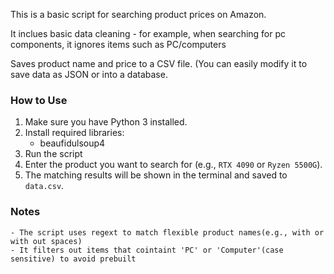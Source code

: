 This is a basic script for searching product prices on Amazon.

It inclues basic data cleaning - for example, when searching for pc components, it ignores items such as PC/computers

Saves product name and price to a CSV file. (You can easily modify it to save data as JSON or into a database.


### How to Use

1. Make sure you have Python 3 installed.
2. Install required libraries:
    - beaufidulsoup4
3. Run the script
4. Enter the product you want to search for (e.g., `RTX 4090` or `Ryzen 5500G`).
5. The matching results will be shown in the terminal and saved to `data.csv`.

### Notes
    - The script uses regext to match flexible product names(e.g., with or with out spaces)
    - It filters out items that cointaint 'PC' or 'Computer'(case sensitive) to avoid prebuilt